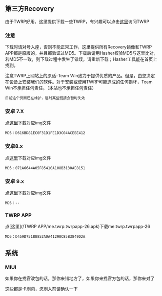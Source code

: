## 第三方Recovery

由于TWRP好用，这里提供下载一些TWRP，有兴趣可以点击[这里](https://twrp.me/)访问TWRP

### 注意

下载时请对号入座，否则不能正常工作，这里提供所有Recovery镜像和TWRP APP都是原版的，并且都验证过MD5。下载后请用Hasher校验MD5与这里比对，若MD5不一致，则下载过程中发生了错误，请重新下载；Hasher工具能在首页上找到。

注意TWRP上网站上的原话-Team Win致力于提供优质的产品。但是，由您决定在设备上安装我们的软件。对于安装或使用TWRP可能造成的任何损坏，Team Win不承担任何责任。（本站也不承担任何责任）

```
目前这个页面还在维护，届时某些链接会暂时失效
```

### 安卓 7.X

点[这里](https:\/\/development2.baidupan.com\/032611bb\/2020\/03\/26\/0d1245c7e858363185059b4c8d25db22.img?st=UrKVkJchh0po38O7Rib4LA&e=1585195734&b=AScMewd1B3JWLgJnVykCNFMoAWwEKFBmUy0AfgBmXjsAO1svV3pVHlUuU2wLNlc0&fi=19621722&up="})下载对应img文件

```
MD5：D616BD81EC0F31D1FE1D3C04ACEBE412
```

### 安卓8.x

点[这里](/Now_Upgrading)下载对应img文件

```
MD5：071A6644A05F85410A108B3130AE8151
```

### 安卓 9.x

点[这里](/Now_Upgrading)下载对应img文件

```
MD5：--
```

### TWRP APP

点[这里](/TWRP APP/me.twrp.twrpapp-26.apk)下载me.twrp.twrpapp-26

```
MD5：D459D75188852A0A41290C85B3849D2A
```

## 系统

### MIUI

如果你在找官改包的话，那你来错地方了，如果你来找官方包的话，那你来对了

这些都是卡刷包，您刷入前请确认一下
